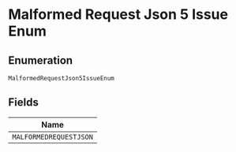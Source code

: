 
# Malformed Request Json 5 Issue Enum

## Enumeration

`MalformedRequestJson5IssueEnum`

## Fields

| Name |
|  --- |
| `MALFORMEDREQUESTJSON` |

